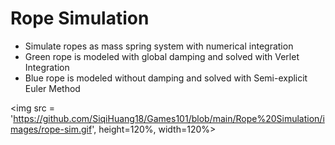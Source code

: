# Rope Simulation
- Simulate ropes as mass spring system with numerical integration
- Green rope is modeled with global damping and solved with Verlet Integration
- Blue rope is modeled without damping and solved with Semi-explicit Euler Method

<img src = 'https://github.com/SiqiHuang18/Games101/blob/main/Rope%20Simulation/images/rope-sim.gif', height=120%, width=120%>
